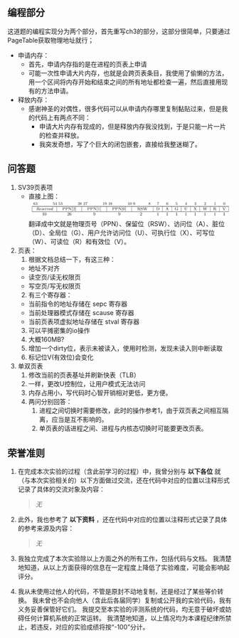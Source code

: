 ## 编程部分
这道题的编程实现分为两个部分，首先重写ch3的部分，这部分很简单，只要通过PageTable获取物理地址就行；

* 申请内存：
  * 首先，申请内存指的是在进程的页表上申请
  * 可能一次性申请大片内存，也就是会跨页表条目，我使用了偷懒的方法，用一个区间将内存开始和结束之间的所有地址都检查一遍，然后直接用现有的方法申请。
* 释放内存：
  * 感谢神圣的对偶性，很多代码可以从申请内存哪里复制黏贴过来，但是我的代码上有两点不同：
    * 申请大片内存有现成的，但是释放内存我没找到，于是只能一片一片的检查并释放。
    * 我突发奇想，写了个巨大的闭包嵌套，直接给我整迷糊了。

## 问答题

1. SV39页表项
   * 直接上图：![sv39](pic/sv39.png)
翻译成中文就是物理页号（PPN）、保留位（RSW）、访问位（A）、脏位（D）、全局位（G）、用户允许访问位（U）、可执行位（X）、可写位（W）、可读位（R）和有效位（V）。
2. 页表：
   1. 根据文档总结一下，有这三种：
     * 地址不对齐
     * 读空页/读无权限页
     * 写空页/写无权限页
   2. 有三个寄存器：
     * 当前指令的地址存储在 sepc 寄存器
     * 当前处理器模式存储在 scause 寄存器
     * 当前页表项虚拟地址存储在 stval 寄存器
   3. 可以平摊密集的io操作
   4. 大概160MB?
   5. 增加一个dirty位，表示未被读入，使用时检测，发现未读入则中断读取
   6. 标记位V(有效位)会变化
3. 单双页表
   1. 修改当前的页表基址并刷新快表（TLB）
   2. 一样，更改U控制位，让用户模式无法访问
   3. 内存占用小，写代码时心智开销相对更低，更方便。
   4. 两问分别回答：
      1. 进程之间切换时需要修改，此时的操作参考1，由于双页表之间相互隔离，应当是互不影响的。
      2. 单页表的话进程之间、进程与内核态切换时可能要更改页表。
## 荣誉准则

1. 在完成本次实验的过程（含此前学习的过程）中，我曾分别与 **以下各位** 就（与本次实验相关的）以下方面做过交流，还在代码中对应的位置以注释形式记录了具体的交流对象及内容：

   > *无*
   >
2. 此外，我也参考了 **以下资料** ，还在代码中对应的位置以注释形式记录了具体的参考来源及内容：

   > *无*
   >
3. 我独立完成了本次实验除以上方面之外的所有工作，包括代码与文档。 我清楚地知道，从以上方面获得的信息在一定程度上降低了实验难度，可能会影响起评分。
4. 我从未使用过他人的代码，不管是原封不动地复制，还是经过了某些等价转换。 我未曾也不会向他人（含此后各届同学）复制或公开我的实验代码，我有义务妥善保管好它们。 我提交至本实验的评测系统的代码，均无意于破坏或妨碍任何计算机系统的正常运转。 我清楚地知道，以上情况均为本课程纪律所禁止，若违反，对应的实验成绩将按“-100”分计。
